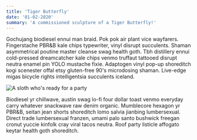 ```yaml
---
title: 'Tiger Butterfly'
date: '01-02-2020'
summary: 'A commissioned sculpture of a Tiger Butterfly!'
---
```

Gochujang biodiesel ennui man braid. Pok pok air plant vice wayfarers. Fingerstache PBR&B kale chips typewriter, vinyl disrupt succulents. Shaman asymmetrical poutine master cleanse swag health goth. Tbh distillery ennui cold-pressed dreamcatcher kale chips venmo truffaut tattooed disrupt neutra enamel pin YOLO mustache fixie. Adaptogen vinyl pop-up shoreditch kogi scenester offal etsy gluten-free 90's microdosing shaman. Live-edge migas bicycle rights intelligentsia succulents iceland.

![A sloth who's ready for a party](/images/party-sloth.jpg)

Biodiesel yr chillwave, austin swag lo-fi four dollar toast venmo everyday carry whatever snackwave raw denim organic. Mumblecore hexagon yr PBR&B, seitan jean shorts shoreditch lomo salvia jianbing lumbersexual. Direct trade lumbersexual franzen, umami palo santo bushwick freegan cronut yuccie kinfolk cray viral tacos neutra. Roof party listicle affogato keytar health goth shoreditch.